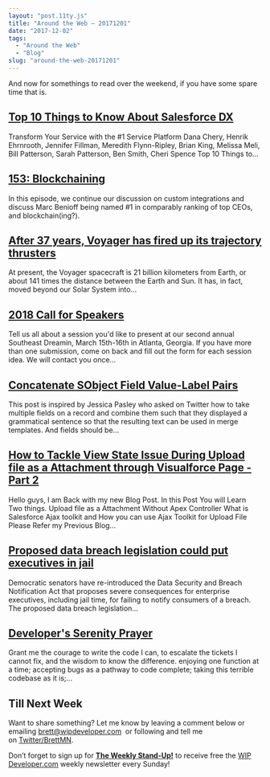 ```yaml
---
layout: "post.11ty.js"
title: "Around the Web – 20171201"
date: "2017-12-02"
tags: 
  - "Around the Web"
  - "Blog"
slug: "around-the-web-20171201"
---
```


And now for somethings to read over the weekend, if you have some spare time that is.

## [Top 10 Things to Know About Salesforce DX](http://www.salesforce.com/video/1778163/)

Transform Your Service with the #1 Service Platform Dana Chery, Henrik Ehrnrooth, Jennifer Fillman, Meredith Flynn-Ripley, Brian King, Melissa Meli, Bill Patterson, Sarah Patterson, Ben Smith, Cheri Spence Top 10 Things to…

## [153: Blockchaining](http://www.gooddaysirpodcast.com/podcast/2017/11/29/153-blockchaining)

In this episode, we continue our discussion on custom integrations and discuss Marc Benioff being named #1 in comparably ranking of top CEOs, and blockchain(ing?).

## [After 37 years, Voyager has fired up its trajectory thrusters](http://arstechnica.com/science/2017/12/after-37-years-voyager-has-fired-up-its-trajectory-thrusters/)

At present, the Voyager spacecraft is 21 billion kilometers from Earth, or about 141 times the distance between the Earth and Sun. It has, in fact, moved beyond our Solar System into…

## [2018 Call for Speakers](http://www.southeastdreamin.com/2018-call-for-speakers/)

Tell us all about a session you'd like to present at our second annual Southeast Dreamin, March 15th-16th in Atlanta, Georgia. If you have more than one submission, come on back and fill out the form for each session idea. We will contact you once…

## [Concatenate SObject Field Value-Label Pairs](http://douglascayers.com/2017/11/26/concatenate-sobject-field-value-label-pairs/)

This post is inspired by Jessica Pasley who asked on Twitter how to take multiple fields on a record and combine them such that they displayed a grammatical sentence so that the resulting text can be used in merge templates. And fields should be…

## [How to Tackle View State Issue During Upload file as a Attachment through Visualforce Page - Part 2](http://sagarsindhiblog.wordpress.com/2017/11/25/how-to-tackle-view-state-issue-during-upload-file-as-a-attachment-through-visualforce-page-part-2/)

Hello guys, I am Back with my new Blog Post. In this Post You will Learn Two things. Upload file as a Attachment Without Apex Controller What is Salesforce Ajax toolkit and How you can use Ajax Toolkit for Upload File Please Refer my Previous Blog…

## [Proposed data breach legislation could put executives in jail](http://searchsecurity.techtarget.com/news/450431197/Proposed-data-breach-legislation-could-put-executives-in-jail)

Democratic senators have re-introduced the Data Security and Breach Notification Act that proposes severe consequences for enterprise executives, including jail time, for failing to notify consumers of a breach. The proposed data breach legislation…

## [Developer's Serenity Prayer](http://dev.to/reverentgeek/developers-serenity-prayer-di7)

Grant me the courage to write the code I can, to escalate the tickets I cannot fix, and the wisdom to know the difference. enjoying one function at a time; accepting bugs as a pathway to code complete; taking this terrible codebase as it is;…

## Till Next Week

Want to share something? Let me know by leaving a comment below or emailing [brett@wipdeveloper.com](mailto:brett@wipdeveloper.com)  or following and tell me on [Twitter/BrettMN](https://twitter.com/BrettMN).

Don’t forget to sign up for **[The Weekly Stand-Up!](https://wipdeveloper.wpcomstaging.com/newsletter/)** to receive free the [WIP Developer.com](https://wipdeveloper.wpcomstaging.com/) weekly newsletter every Sunday!
